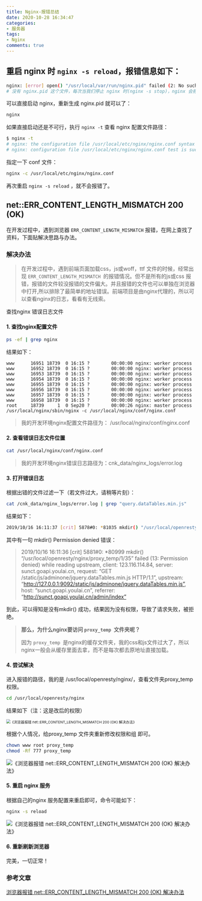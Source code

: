 ```yaml
---
title: Nginx-报错总结
date: 2020-10-28 16:34:47
categories:
- 服务器
tags:
- Nginx
comments: true
---
```


##  重启 nginx 时 `nginx -s reload`，报错信息如下：

```bash
nginx: [error] open() "/usr/local/var/run/nginx.pid" failed (2: No such file or directory)
# 没有 nginx.pid 这个文件，每次当我们停止 nginx 时(nginx -s stop)，nginx 会把 /usr/local/var/run/ 路径下名为 nginx.pid 的文件删掉
```

可以直接启动 nginx，重新生成 nginx.pid 就可以了：

```bash
nginx
```

如果直接启动还是不可行，执行 `nginx -t` 查看 nginx 配置文件路径：

```bash
$ nginx -t
# nginx: the configuration file /usr/local/etc/nginx/nginx.conf syntax is ok
# nginx: configuration file /usr/local/etc/nginx/nginx.conf test is successful
```

指定一下 conf 文件：

```bash
nginx -c /usr/local/etc/nginx/nginx.conf
```

再次重启 `nginx -s reload` ，就不会报错了。

##  net::ERR_CONTENT_LENGTH_MISMATCH 200 (OK)

在开发过程中，遇到浏览器 `ERR_CONTENT_LENGTH_MISMATCH` 报错，在网上查找了资料，下面贴解决思路与办法。


### 解决办法

> 在开发过程中，遇到前端页面加载css，js或woff，ttf 文件的时候，经常出现 `ERR_CONTENT_LENGTH_MISMATCH `的报错情况。但不是所有的js或css 报错，报错的文件较没报错的文件偏大。并且报错的文件也可以单独在浏览器中打开,所以排除了最简单的地址错误。前端项目是由nginx代理的，所以可以查看nginx的日志，看看有无线索。

查找nginx 错误日志文件

#### 1.  查找nginx配置文件

```bash
ps -ef | grep nginx
```

 结果如下：

```
www      16951 18739  0 16:15 ?        00:00:00 nginx: worker process
www      16952 18739  0 16:15 ?        00:00:00 nginx: worker process
www      16953 18739  0 16:15 ?        00:00:00 nginx: worker process
www      16954 18739  0 16:15 ?        00:00:00 nginx: worker process
www      16955 18739  0 16:15 ?        00:00:00 nginx: worker process
www      16956 18739  0 16:15 ?        00:00:00 nginx: worker process
www      16957 18739  0 16:15 ?        00:00:00 nginx: worker process
www      16958 18739  0 16:15 ?        00:00:00 nginx: worker process
root     18739     1  0 Sep20 ?        00:00:26 nginx: master process /usr/local/nginx/sbin/nginx -c /usr/local/nginx/conf/nginx.conf
```


> 我的开发环境nginx配置文件路径为： /usr/local/nginx/conf/nginx.conf



#### 2. 查看错误日志文件位置

```bash
cat /usr/local/nginx/conf/nginx.conf
```

> 我的开发环境nginx错误日志路径为：cnk_data/nginx_logs/error.log



#### 3. 打开错误日志

根据出错的文件过滤一下（若文件过大，请稍等片刻）：

```bash
cat /cnk_data/nginx_logs/error.log | grep "query.dataTables.min.js"
```

 结果如下：

```bash
2019/10/16 16:11:37 [crit] 5878#0: *81035 mkdir() "/usr/local/openresty/nginx/proxy_temp/2/35" failed (13: Permission denied) while reading upstream, client: 123.116.114.84, server: sunct.goapi.youlai.cn, request: "GET /static/js/adminone/jquery.dataTables.min.js HTTP/1.1", upstream: "http://127.0.0.1:9092/static/js/adminone/jquery.dataTables.min.js", host: "sunct.goapi.youlai.cn", referrer: "http://sunct.goapi.youlai.cn/admin/index"
```

其中有一句 mkdir() Permission denied 错误：

> 2019/10/16 16:11:36 [crit] 5881#0: *80999 mkdir() “/usr/local/openresty/nginx/proxy_temp/1/35” failed (13: Permission denied) while reading upstream, client: 123.116.114.84, server: sunct.goapi.youlai.cn, request: “GET /static/js/adminone/jquery.dataTables.min.js HTTP/1.1”, upstream: “http://127.0.0.1:9092/static/js/adminone/jquery.dataTables.min.js”, host: “sunct.goapi.youlai.cn”, referrer: “http://sunct.goapi.youlai.cn/admin/index”

到此，可以得知是没有mkdir() 成功，结果因为没有权限，导致了请求失败，被拒绝。

> **那么，为什么nginx要访问 `proxy_temp `文件夹呢？**
>
> 因为 `proxy_temp `是nginx的缓存文件夹，我的css和js文件过大了，所以nginx一般会从缓存里面去拿，而不是每次都去原地址直接加载。



#### 4. 尝试解决

进入报错的路径，我的是 /usr/local/openresty/nginx/，查看文件夹proxy_temp 权限。

```bash
cd /usr/local/openresty/nginx
```

结果如下（注：这是改后的权限）

<img src="https://img-blog.csdnimg.cn/20191016175027866.png?x-oss-process=image/watermark,type_ZmFuZ3poZW5naGVpdGk,shadow_10,text_aHR0cHM6Ly9ibG9nLmNzZG4ubmV0L3UwMTAzNzc1MTY=,size_16,color_FFFFFF,t_70" alt="《浏览器报错 net::ERR_CONTENT_LENGTH_MISMATCH 200 (OK) 解决办法》" style="zoom:67%;" />

根据个人情况，给proxy_temp 文件夹重新修改权限和组 即可。

```bash
chown www root proxy_temp
chmod -Rf 777 proxy_temp
```

![《浏览器报错 net::ERR_CONTENT_LENGTH_MISMATCH 200 (OK) 解决办法》](https://www.sunsanmiao.cn/wp-content/uploads/2020/03/image-22.gif)

#### 5. 重启 nginx 服务

根据自己的nginx 服务配置来重启即可，命令可能如下：

```bash
nginx -s reload
```

![《浏览器报错 net::ERR_CONTENT_LENGTH_MISMATCH 200 (OK) 解决办法》](https://www.sunsanmiao.cn/wp-content/uploads/2020/03/image-23.gif)

#### 6. 重新刷新浏览器

完美，一切正常！



### 参考文章

[浏览器报错 net::ERR_CONTENT_LENGTH_MISMATCH 200 (OK) 解决办法](http://www.sunsanmiao.cn/archives/665)

